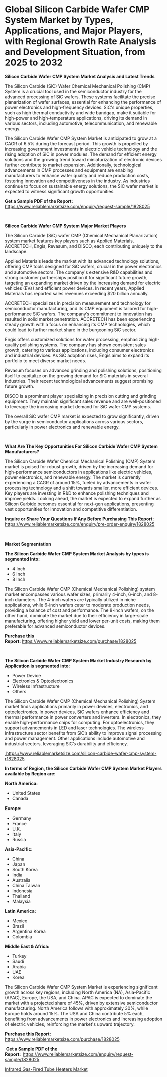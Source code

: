 <p><h1>Global Silicon Carbide Wafer CMP System Market by Types, Applications, and Major Players, with Regional Growth Rate Analysis and Development Situation, from 2025 to 2032</h1></p><p><strong>Silicon Carbide Wafer CMP System Market Analysis and Latest Trends</strong></p>
<p><p>The Silicon Carbide (SiC) Wafer Chemical Mechanical Polishing (CMP) System is a crucial tool used in the semiconductor industry for the advanced processing of SiC wafers. These systems facilitate the precise planarization of wafer surfaces, essential for enhancing the performance of power electronics and high-frequency devices. SiC's unique properties, such as high thermal conductivity and wide bandgap, make it suitable for high-power and high-temperature applications, driving its demand in various sectors, including automotive, telecommunication, and renewable energy.</p><p>The Silicon Carbide Wafer CMP System Market is anticipated to grow at a CAGR of 6.5% during the forecast period. This growth is propelled by increasing government investments in electric vehicle technology and the rising adoption of SiC in power modules. The demand for efficient energy solutions and the growing trend toward miniaturization of electronic devices further contribute to market expansion. Additionally, technological advancements in CMP processes and equipment are enabling manufacturers to enhance wafer quality and reduce production costs, fostering innovation and competitiveness in the industry. As industries continue to focus on sustainable energy solutions, the SiC wafer market is expected to witness significant growth opportunities.</p></p>
<p><strong>Get a Sample PDF of the Report:&nbsp;</strong> <a href="https://www.reliablemarketsize.com/enquiry/request-sample/1828025?utm_campaign=3509&utm_medium=2&utm_source=Github&utm_content=ia&utm_term=12042025&utm_id=silicon-carbide-wafer-cmp-system">https://www.reliablemarketsize.com/enquiry/request-sample/1828025</a></p>
<p>&nbsp;</p>
<p><strong>Silicon Carbide Wafer CMP System Major Market Players</strong></p>
<p><p>The Silicon Carbide (SiC) wafer CMP (Chemical Mechanical Planarization) system market features key players such as Applied Materials, ACCRETECH, Engis, Revasum, and DISCO, each contributing uniquely to the landscape.</p><p>Applied Materials leads the market with its advanced technology solutions, offering CMP tools designed for SiC wafers, crucial in the power electronics and automotive sectors. The company's extensive R&D capabilities and strong customer partnerships position it for significant future growth, targeting an expanding market driven by the increasing demand for electric vehicles (EVs) and efficient power devices. In recent years, Applied Materials has reported sales revenues exceeding $20 billion annually.</p><p>ACCRETECH specializes in precision measurement and technology for semiconductor manufacturing, and its CMP equipment is tailored for high-performance SiC wafers. The company’s commitment to innovation has resulted in solid market penetration. ACCRETECH has been experiencing steady growth with a focus on enhancing its CMP technologies, which could lead to further market share in the burgeoning SiC sector.</p><p>Engis offers customized solutions for wafer processing, emphasizing high-quality polishing systems. The company has shown consistent sales growth, catering to various applications, including consumer electronics and industrial devices. As SiC adoption rises, Engis aims to expand its portfolio to meet diverse market needs.</p><p>Revasum focuses on advanced grinding and polishing solutions, positioning itself to capitalize on the growing demand for SiC materials in several industries. Their recent technological advancements suggest promising future growth.</p><p>DISCO is a prominent player specializing in precision cutting and grinding equipment. They maintain significant sales revenue and are well-positioned to leverage the increasing market demand for SiC wafer CMP systems.</p><p>The overall SiC wafer CMP market is expected to grow significantly, driven by the surge in semiconductor applications across various sectors, particularly in power electronics and renewable energy.</p></p>
<p>&nbsp;</p>
<p><strong>What Are The Key Opportunities For Silicon Carbide Wafer CMP System Manufacturers?</strong></p>
<p><p>The Silicon Carbide Wafer Chemical Mechanical Polishing (CMP) System market is poised for robust growth, driven by the increasing demand for high-performance semiconductors in applications like electric vehicles, power electronics, and renewable energy. The market is currently experiencing a CAGR of around 15%, fueled by advancements in wafer processing technology and a shift towards smaller, more efficient devices. Key players are investing in R&D to enhance polishing techniques and improve yields. Looking ahead, the market is expected to expand further as Silicon Carbide becomes essential for next-gen applications, presenting vast opportunities for innovation and competitive differentiation.</p></p>
<p><strong>Inquire or Share Your Questions If Any Before Purchasing This Report:</strong> <a href="https://www.reliablemarketsize.com/enquiry/pre-order-enquiry/1828025?utm_campaign=3509&utm_medium=2&utm_source=Github&utm_content=ia&utm_term=12042025&utm_id=silicon-carbide-wafer-cmp-system">https://www.reliablemarketsize.com/enquiry/pre-order-enquiry/1828025</a></p>
<p>&nbsp;</p>
<p><strong>Market Segmentation</strong></p>
<p><strong>The Silicon Carbide Wafer CMP System Market Analysis by types is segmented into:</strong></p>
<p><ul><li>4 Inch</li><li>6 Inch</li><li>8 Inch</li></ul></p>
<p><p>The Silicon Carbide Wafer CMP (Chemical Mechanical Polishing) system market encompasses various wafer sizes, primarily 4-inch, 6-inch, and 8-inch diameters. The 4-inch wafers are typically utilized in niche applications, while 6-inch wafers cater to moderate production needs, providing a balance of cost and performance. The 8-inch wafers, on the other hand, dominate the market due to their efficiency in large-scale manufacturing, offering higher yield and lower per-unit costs, making them preferable for advanced semiconductor devices.</p></p>
<p><strong>Purchase this Report:&nbsp;</strong><a href="https://www.reliablemarketsize.com/purchase/1828025?utm_campaign=3509&utm_medium=2&utm_source=Github&utm_content=ia&utm_term=12042025&utm_id=silicon-carbide-wafer-cmp-system">https://www.reliablemarketsize.com/purchase/1828025</a></p>
<p>&nbsp;</p>
<p><strong>The Silicon Carbide Wafer CMP System Market Industry Research by Application is segmented into:</strong></p>
<p><ul><li>Power Device</li><li>Electronics & Optoelectronics</li><li>Wireless Infrastructure</li><li>Others</li></ul></p>
<p><p>The Silicon Carbide Wafer CMP (Chemical Mechanical Polishing) System market finds applications primarily in power devices, electronics, and optoelectronics. In power devices, SiC wafers enhance efficiency and thermal performance in power converters and inverters. In electronics, they enable high-performance chips for computing. For optoelectronics, they support advancements in LED and laser technologies. The wireless infrastructure sector benefits from SiC’s ability to improve signal processing and power management. Other applications include automotive and industrial sectors, leveraging SiC’s durability and efficiency.</p></p>
<p><a href="https://www.reliablemarketsize.com/silicon-carbide-wafer-cmp-system-r1828025?utm_campaign=3509&utm_medium=2&utm_source=Github&utm_content=ia&utm_term=12042025&utm_id=silicon-carbide-wafer-cmp-system">&nbsp;https://www.reliablemarketsize.com/silicon-carbide-wafer-cmp-system-r1828025</a></p>
<p><strong>In terms of Region, the Silicon Carbide Wafer CMP System Market Players available by Region are:</strong></p>
<p>
    <p> <strong> North America: </strong>
        <ul>
            <li>United States</li>
            <li>Canada</li>
        </ul>
        </p> 
    <p> <strong> Europe: </strong>
        <ul>
            <li>Germany</li>
            <li>France</li>
            <li>U.K.</li>
            <li>Italy</li>
            <li>Russia</li>
        </ul>
        </p> 
    <p> <strong> Asia-Pacific: </strong>
        <ul>
            <li>China</li>
            <li>Japan</li>
            <li>South Korea</li>
            <li>India</li>
            <li>Australia</li>
            <li>China Taiwan</li>
            <li>Indonesia</li>
            <li>Thailand</li>
            <li>Malaysia</li>
        </ul>
        </p> 
    <p> <strong> Latin America: </strong>
        <ul>
            <li>Mexico</li>
            <li>Brazil</li>
            <li>Argentina Korea</li>
            <li>Colombia</li>
        </ul>
        </p> 
    <p> <strong> Middle East & Africa: </strong>
        <ul>
            <li>Turkey</li>
            <li>Saudi</li>
            <li>Arabia</li>
            <li>UAE</li>
            <li>Korea</li>
        </ul>
    </p>
    </p>
<p><p>The Silicon Carbide Wafer CMP System Market is experiencing significant growth across key regions, including North America (NA), Asia-Pacific (APAC), Europe, the USA, and China. APAC is expected to dominate the market with a projected share of 45%, driven by extensive semiconductor manufacturing. North America follows with approximately 30%, while Europe holds around 15%. The USA and China contribute 5% each, benefiting from advancements in power electronics and increasing adoption of electric vehicles, reinforcing the market's upward trajectory.</p></p>
<p><strong>Purchase this Report: </strong><a href="https://www.reliablemarketsize.com/purchase/1828025?utm_campaign=3509&utm_medium=2&utm_source=Github&utm_content=ia&utm_term=12042025&utm_id=silicon-carbide-wafer-cmp-system">https://www.reliablemarketsize.com/purchase/1828025</a></p>
<p>&nbsp;<strong>Get a Sample PDF of the Report:&nbsp;&nbsp;</strong><a href="https://www.reliablemarketsize.com/enquiry/request-sample/1828025?utm_campaign=3509&utm_medium=2&utm_source=Github&utm_content=ia&utm_term=12042025&utm_id=silicon-carbide-wafer-cmp-system">https://www.reliablemarketsize.com/enquiry/request-sample/1828025</a></p>
<p><strong></strong></p>
<p><p><a href="https://github.com/wwwkeltoum/Market-Research-Report-List-5/blob/main/infrared-gas-fired-tube-heaters-market.md?utm_campaign=3509&utm_medium=2&utm_source=Github&utm_content=ia&utm_term=12042025&utm_id=silicon-carbide-wafer-cmp-system">Infrared Gas-Fired Tube Heaters Market</a></p></p>